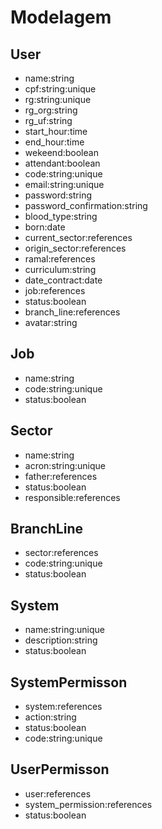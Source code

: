 # Modelagem #

## User ##

- name:string
- cpf:string:unique
- rg:string:unique
- rg_org:string
- rg_uf:string
- start_hour:time
- end_hour:time
- wekeend:boolean
- attendant:boolean
- code:string:unique
- email:string:unique
- password:string
- password_confirmation:string
- blood_type:string
- born:date
- current_sector:references
- origin_sector:references
- ramal:references
- curriculum:string
- date_contract:date
- job:references
- status:boolean
- branch_line:references
- avatar:string

## Job ##

- name:string
- code:string:unique
- status:boolean

## Sector ##

- name:string
- acron:string:unique
- father:references
- status:boolean
- responsible:references

## BranchLine ##

- sector:references
- code:string:unique
- status:boolean

## System ##

- name:string:unique
- description:string
- status:boolean

## SystemPermisson ##

- system:references
- action:string
- status:boolean
- code:string:unique

## UserPermisson

- user:references
- system_permission:references
- status:boolean